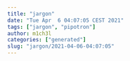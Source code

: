 ```yaml
---
title: "jargon"
date: "Tue Apr  6 04:07:05 CEST 2021"
tags: ["jargon", "pipotron"]
author: m1ch3l
categories: ["generated"]
slug: "jargon/2021-04-06-04:07:05"
---
```



